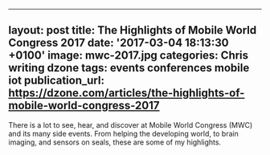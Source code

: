   - --
layout: post
title: The Highlights of Mobile World Congress 2017
date: '2017-03-04 18:13:30 +0100'
image: mwc-2017.jpg
categories: Chris writing dzone
tags: events conferences mobile iot
publication_url: https://dzone.com/articles/the-highlights-of-mobile-world-congress-2017
---

There is a lot to see, hear, and discover at Mobile World Congress (MWC) and its many side events. From helping the developing world, to brain imaging, and sensors on seals, these are some of my highlights.
